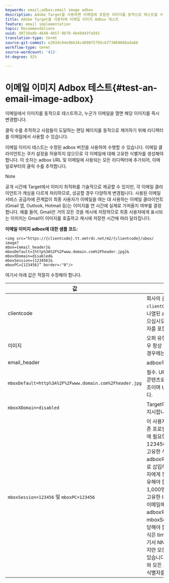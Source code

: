 ```yaml
---
keywords: email;adbox;email image adbox
description: Adobe Target을 사용하면 이메일에 포함된 이미지를 동적으로 테스트할 수 있고 이메일을 열면 해당 이미지를 즉각적으로 변경할 수 있습니다.
title: Adobe Target을 사용하여 이메일 이미지 Adbox 테스트
feature: email implementation
topic: Recommendations
uuid: d0710adb-4649-4b57-9b70-4b49d43fa591
translation-type: tm+mt
source-git-commit: e203dc94e9bb34c4090f5795cbf73869808ada88
workflow-type: tm+mt
source-wordcount: '413'
ht-degree: 92%

---
```



# 이메일 이미지 Adbox 테스트{#test-an-email-image-adbox}

이메일에서 이미지를 동적으로 테스트하고, 누군가 이메일을 열면 해당 이미지를 즉시 변경합니다.

클릭 수를 추적하고 사람들이 도달하는 랜딩 페이지를 동적으로 제어하기 위해 리디렉터를 이메일에서 사용할 수 있습니다.

이메일 이미지 테스트는 수정된 adbox 버전을 사용하여 수행할 수 있습니다. 이메일 클라이언트는 쿠키 설정을 허용하지 않으므로 각 이메일에 대해 고유한 식별자를 생성해야 합니다. 이 숫자는 adbox URL 및 이메일에 사용되는 모든 리디렉터에 추가되어, 이메일로부터의 클릭 수를 추적합니다.

>[!NOTE]
>
>공개 시간에 Target에서 이미지 최적화를 기술적으로 제공할 수 있지만, 각 이메일 클라이언트가 캐싱을 다르게 처리하므로, 성공할 경우 다양하게 변경됩니다. 사용된 이메일 서비스 공급자에 관계없이 최종 사용자가 이메일을 여는 데 사용하는 이메일 클라이언트(Gmail 앱, Outlook, Hotmail 등)는 이미지를 연 시간에 실제로 가져올지 여부를 결정합니다. 예를 들어, Gmail은 거의 모든 것을 캐시에 저장하므로 최종 사용자에게 표시되는 이미지는 Gmail이 이미지를 호출하고 캐시에 저장한 시간에 따라 달라집니다.

**이메일 이미지 adbox에 대한 샘플 코드:**

```
<img src="https://{clientcode}.tt.omtrdc.net/m2/​{clientcode}/ubox/​image?
mbox={email_header}&
mboxDefault=​{http%3A%2F%2Fwww.domain.com%2Fheader.jpg}&
mboxXDomain=disabled&
mboxSession={123456}&
mboxPC={123456}” border=:"0"/>
```

여기서 아래 값은 적절히 수정해야 합니다.

| 값 | 설명 |
|--- |--- |
| clientcode | 회사의 클라이언트 코드입니다. `clientCode='yourclientcode'`로 나열된 at.js 또는 mbox.js에서 찾으십시오. 모두 소문자이고 특수 문자를 포함하지 않습니다. |
| 이미지 | 오퍼 유형입니다. 그래픽 광고의 경우 항상 &quot;image&quot;이며 리디렉터의 경우에는 &quot;page&quot;입니다. |
| email_header | adbox의 이름입니다. |
| `mboxDefault=http%3A%2F%2Fwww.domain.com%2Fheader.jpg` | 필수. URL을 adbox의 적절한 기본 콘텐츠로 바꿉니다. 이것은 절대 참조이며 URL로 인코딩되어야 합니다. |
| `mboxXDomain=disabled` | Target에 쿠키를 설정하지 않도록 지시합니다. |
| `mboxSession=123456` 및 `mboxPC=123456` | 이 사용자의 프로필을 사이트의 기존 프로필과 병합하기 위해 Target에 필요한 두 개의 값입니다. 123456은 이메일에 대해 생성된 고유한 식별자입니다. 이 값을 모든 adbox와 리디렉터 URL에 동적으로 삽입하십시오. 이 숫자는 각 사용자에게 전송된 각 이메일에 대해 고유해야 합니다. 주별 이메일을 1,000명에게 전송하면 1,000개의 고유한 ID가 생성되어야 합니다.<br>이메일에 대한 고유한 식별자는 각 adbox와 리디렉터 URL에서 mboxSession 및 mboxPC에 할당해야 합니다. 이 식별자의 권장 형식은 timestamp-NNNNN이고 여기서 NNNNN은 임의의 5자리 숫자지만 모든 영숫자 형식을 사용할 수 있습니다. 일부 대량 이메일 서비스와 모든 프로그래밍 언어는 이 고유 식별자를 생성할 수 있습니다. |
